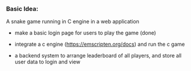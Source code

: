 ### Basic Idea:

A snake game running in C engine in a web application


- make a basic login page for users to play the game (done)

- integrate a c engine (https://emscripten.org/docs) and run the c game

- a backend system to arrange leaderboard of all players, and store all user data to login and view




